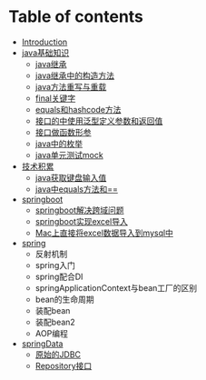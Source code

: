 # Table of contents

* [Introduction](README.md)
* [java基础知识](java-ji-chu-zhi-shi/README.md)
  * [java继承](java-ji-chu-zhi-shi/java-ji-cheng.md)
  * [java继承中的构造方法](java-ji-chu-zhi-shi/java-ji-cheng-zhong-de-gou-zao-fang-fa.md)
  * [java方法重写与重载](java-ji-chu-zhi-shi/java-fang-fa-zhong-xie-yu-zhong-zai.md)
  * [final关键字](java-ji-chu-zhi-shi/final-guan-jian-zi.md)
  * [equals和hashcode方法](java-ji-chu-zhi-shi/equals-he-hashcode-fang-fa.md)
  * [接口的中使用泛型定义参数和返回值](java-ji-chu-zhi-shi/jie-kou-de-zhong-shi-yong-fan-xing-ding-yi-can-shu-he-fan-hui-zhi.md)
  * [接口做函数形参](java-ji-chu-zhi-shi/jie-kou-zuo-han-shu-xing-can.md)
  * [java中的枚举](java-ji-chu-zhi-shi/java-zhong-de-mei-ju.md)
  * [java单元测试mock](java-ji-chu-zhi-shi/java-dan-yuan-ce-shi-mock.md)
* [技术积累](ji-shu-ji-lei/README.md)
  * [java获取键盘输入值](ji-shu-ji-lei/java-huo-qu-jian-pan-shu-ru-zhi.md)
  * [java中equals方法和==](ji-shu-ji-lei/java-zhong-equals-fang-fa-he.md)
* [springboot](springboot/README.md)
  * [springboot解决跨域问题](springboot/springboot-jie-jue-kua-yu-wen-ti.md)
  * [springboot实现excel导入](springboot/springboot-shi-xian-excel-dao-ru.md)
  * [Mac上直接将excel数据导入到mysql中](springboot/mac-shang-zhi-jie-jiang-excel-shu-ju-dao-ru-dao-mysql-zhong.md)
* [spring](spring/README.md)
  * 反射机制
  * spring入门
  * spring配合DI
  * springApplicationContext与bean工厂的区别
  * bean的生命周期
  * 装配bean
  * 装配bean2
  * AOP编程
* [springData](springdata/README.md)
  * [原始的JDBC](springdata/yuan-shi-de-jdbc.md)
  * [Repository接口](springdata/repository-jie-kou.md)

